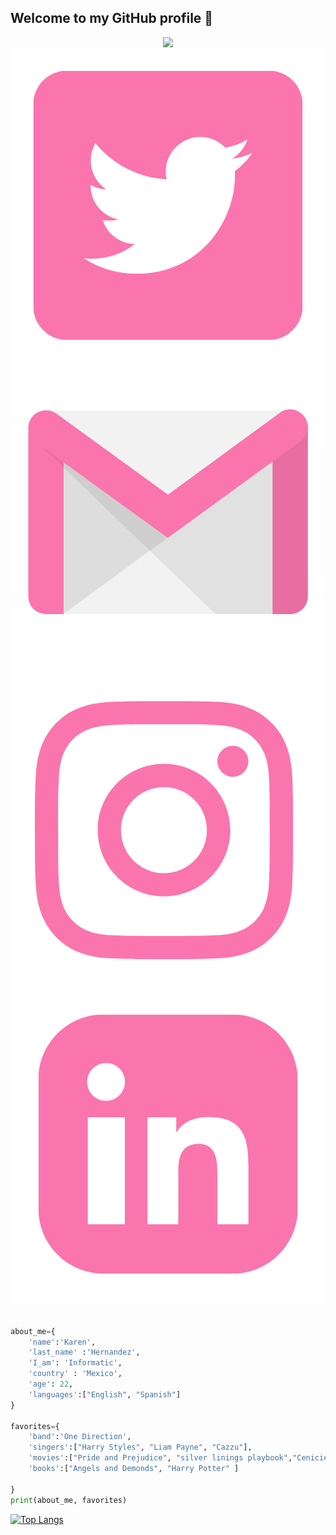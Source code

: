 ## Welcome to my GitHub profile 🙋
<div align="center">
 <a href="https://git.io/typing-svg"><img src="https://readme-typing-svg.herokuapp.com?font=arial&size=29&color=21D976&center=true&vCenter=true&lines=I'm+Karen+Jocelyn;Informatic+Enginner;Mexican;Always+learning+new+things"></a>
</div>

<div align="center">
<a hrf="https://twitter.com/Mayjoxd"><img src="https://github.com/KarenHernandez08/KarenHernandez08/blob/main/imagenes/twitter.png"></a>
<a hrf="karenjocelynhdzromero@gmail.com"><img src="https://github.com/KarenHernandez08/KarenHernandez08/blob/main/imagenes/gmail.png"></a>
<a hrf="https://www.instagram.com/joss_poffs/"><img src="https://github.com/KarenHernandez08/KarenHernandez08/blob/main/imagenes/instagram.png"></a>
<a hrf=""><img src="https://github.com/KarenHernandez08/KarenHernandez08/blob/main/imagenes/linkedin.png"></a>


</div>

```python

about_me={
    'name':'Karen',
    'last_name' :'Hernandez',
    'I_am': 'Informatic',
    'country' : 'Mexico',
    'age': 22,
    'languages':["English", "Spanish"]    
}

favorites={
    'band':'One Direction',
    'singers':["Harry Styles", "Liam Payne", "Cazzu"],
    'movies':["Pride and Prejudice", "silver linings playbook","Cenicienta", "Harry Potter and the Goblet of Fire"],
    'books':["Angels and Demonds", "Harry Potter" ]
    
}
print(about_me, favorites)

```


[![Top Langs](https://github-readme-stats.vercel.app/api/top-langs/?username=KarenHernandez08&layout=compact)](https://github.com/anuraghazra/github-readme-stats)


